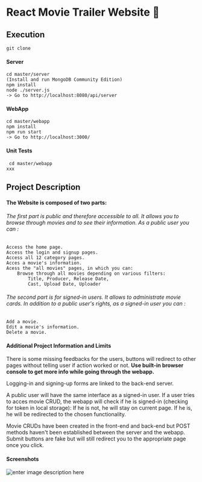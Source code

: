 # **React Movie Trailer Website** :movie_camera:

## **Execution**
    git clone

#### Server
    cd master/server
    (Install and run MongoDB Community Edition)
    npm install
    node ./server.js
    -> Go to http://localhost:8080/api/server

#### WebApp
    cd master/webapp
    npm install
    npm run start
    -> Go to http://localhost:3000/

#### Unit Tests
     cd master/webapp
    xxx

## **Project Description**

#### The Website is composed of two parts:
###### The first part is public and therefore accessible to all. It allows you to browse through movies and to see their information. As a public user you can :

    Access the home page.
    Access the login and signup pages.
    Access all 12 category pages.
    Acces a movie's information.
    Acess the "all movies" pages, in which you can:
        Browse through all movies depending on various filters:
            Title, Producer, Release Date,
            Cast, Upload Date, Uploader

###### The second part is for signed-in users. It allows to administrate movie cards. In addition to a public user's rights, as a signed-in user you can :
    Add a movie.
    Edit a movie's information.
    Delete a movie.

#### Additional Project Information and Limits

There is some missing feedbacks for the users, buttons will redirect to other pages without telling user if action worked or not. **Use built-in browser console to get more info while going through the webapp.**

Logging-in and signing-up forms are linked to the back-end server.

A public user will have the same interface as a signed-in user.
If a user tries to acces movie CRUD, the webapp will check if he is signed-in (checking for token in local storage):
If he is not, he will stay on current page.
If he is, he will be redirected to the chosen functionality.

Movie CRUDs have been created in the front-end and back-end but POST methods haven't been established between the server and the webapp. Submit buttons are fake but will still redirect you to the appropriate page once you click.

#### Screenshots

![enter image description here](https://s24.postimg.org/z5q0fr36d/DAMN.png)